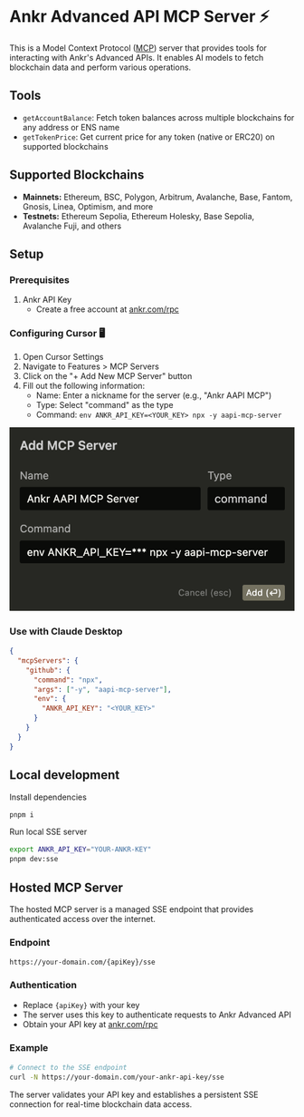# Ankr Advanced API MCP Server ⚡

This is a Model Context Protocol ([MCP](https://modelcontextprotocol.io/)) server that provides tools for interacting with Ankr's Advanced APIs. It enables AI models to fetch blockchain data and perform various operations.

## Tools

- `getAccountBalance`: Fetch token balances across multiple blockchains for any address or ENS name
- `getTokenPrice`: Get current price for any token (native or ERC20) on supported blockchains

## Supported Blockchains

- **Mainnets:** Ethereum, BSC, Polygon, Arbitrum, Avalanche, Base, Fantom, Gnosis, Linea, Optimism, and more
- **Testnets:** Ethereum Sepolia, Ethereum Holesky, Base Sepolia, Avalanche Fuji, and others

## Setup

### Prerequisites

1. Ankr API Key
   - Create a free account at [ankr.com/rpc](http://ankr.com/rpc/)

### Configuring Cursor 🖥️

1. Open Cursor Settings
2. Navigate to Features > MCP Servers
3. Click on the "+ Add New MCP Server" button
4. Fill out the following information:
   - Name: Enter a nickname for the server (e.g., "Ankr AAPI MCP")
   - Type: Select "command" as the type
   - Command: `env ANKR_API_KEY=<YOUR_KEY> npx -y aapi-mcp-server`

![Add Ankr AAPI MCP to Cursor](./assets/cursor-mcp.png)

### Use with Claude Desktop

```json
{
  "mcpServers": {
    "github": {
      "command": "npx",
      "args": ["-y", "aapi-mcp-server"],
      "env": {
        "ANKR_API_KEY": "<YOUR_KEY>"
      }
    }
  }
}
```

## Local development

Install dependencies

```sh
pnpm i
```

Run local SSE server

```sh
export ANKR_API_KEY="YOUR-ANKR-KEY"
pnpm dev:sse
```

## Hosted MCP Server

The hosted MCP server is a managed SSE endpoint that provides authenticated access over the internet.

### Endpoint

```
https://your-domain.com/{apiKey}/sse
```

### Authentication

- Replace `{apiKey}` with your key
- The server uses this key to authenticate requests to Ankr Advanced API
- Obtain your API key at [ankr.com/rpc](https://ankr.com/rpc)

### Example

```bash
# Connect to the SSE endpoint
curl -N https://your-domain.com/your-ankr-api-key/sse
```

The server validates your API key and establishes a persistent SSE connection for real-time blockchain data access.
